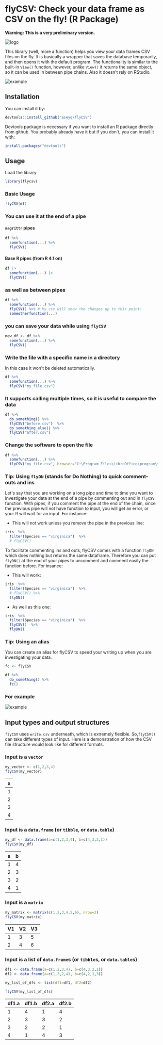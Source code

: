 # flyCSV: Check your data frame as CSV on the fly!  (R Package)
**Warning: This is a very preliminary version.**

![logo](https://raw.githubusercontent.com/aseyq/flyCSV/main/inst/images/logo.png)


This library (well, more a function) helps you view your data frames CSV files on the fly. It is basically a wrapper that saves the database temporarily, and then opens it with the default program. The functionality is similar to the built-in `View()` function, however, unlike `View()` it returns the same object, so it can be used in between pipe chains. Also it doesn't rely on RStudio.

![example](https://raw.githubusercontent.com/aseyq/flyCSV/main/inst/images/example.gif)


## Installation
You can install it by:

```r
devtools::install_github("aseyq/flyCSV")
```

Devtools package is necessary if you want to install an R package directly from github. You probably already have it but if you don't, you can install it with:

```r
install.packages("devtools")
```


## Usage
Load the library
```r
library(flycsv)
```

### Basic Usage
```r
flyCSV(df)
```

### You can use it at the end of a pipe
#### `magrittr` pipes
```r
df %>%
  somefunction(...) %>%
  flyCSV()
```  
  
#### Base R pipes (from R 4.1 on)
```r
df |>
  somefunction(...) |>
  flyCSV()
```
  
### as well as between pipes
```r
df %>%
  somefunction(...) %>%
  flyCSV() %>% # My csv will show the changes up to this point!
  someotherfunction(...)
```  


### you can save your data while using `flyCSV`
```r
new_df <- df %>%
  somefunction(...) %>%
  flyCSV() 
```  



### Write the file with a specific name in a directory
In this case it won't be deleted automatically.
```r
df %>%
  somefunction(...) %>%
  flyCSV("my_file.csv")
```

### It supports calling multiple times, so it is useful to compare the data
```r
df %>%
  do_something() %>%
  flyCSV("before.csv")  %>% 
  do_something_else() %>%    
  flyCSV("after.csv")
```

### Change the software to open the file
```r
df %>%
  somefunction(...) %>%
  flyCSV("my_file.csv", browser="C:\Program Files\LibreOffice\program\soffice.exe")
```

### Tip: Using `flyDN` (stands for Do Nothing) to quick comment-outs and ins
Let's say that you are working on a long pipe and time to time you want to investigate your 
data at the end of a pipe by commenting out and in `flyCSV` function. With pipes, if you
comment the pipe at the end of the chain, since the previous pipe will not have function to
input, you will get an error, or your R will wait for an input. For instance:

- This will not work unless you remove the pipe in the previous line:
```r
iris  %>% 
  filter(Species == "virginica")  %>% 
  # flyCSV()        
```

To facilitate commenting ins and outs, flyCSV comes with a function `flyDN` which does nothing but 
returns the same dataframe. Therefore you can put `flyDN()` at the end of your pipes to uncomment 
and comment easily the function before. For insance:

- This will work:
```r
iris  %>% 
  filter(Species == "virginica")  %>% 
  # flyCSV() %>%     
  flyDN() 
```

- As well as this one:
```r
iris  %>% 
  filter(Species == "virginica")  %>% 
  flyCSV()  %>% 
  flyDN() 
```


### Tip: Using an alias
You can create an alias for flyCSV to speed your writing up when you are investigating your data. 
```r
fc <- flyCSV

df %>%
  do_something() %>%
  fc() 
```

### For example
![example](https://raw.githubusercontent.com/aseyq/flyCSV/main/inst/images/twodf.png)


## Input types and output structures
`flyCSV` uses `write.csv` underneath, which is extremely flexible. So,`flyCSV()` can take different types of input. Here is a demonstration of how the CSV file structure would look like for different formats.

### Input is a `vector`
```r
my_vector <- c(1,2,3,4)
flyCSV(my_vector)
```

| x |
| - |
| 1 |
| 2 |
| 3 |
| 4 |

### Input is a `data.frame` (or `tibble`, or `data.table`)
```r
my_df <- data.frame(a=c(1,2,3,4), b=c(4,3,2,1))
flyCSV(my_df)
```

| a | b |
| - | - |
| 1 | 4 |
| 2 | 3 |
| 3 | 2 |
| 4 | 1 |

### Input is a `matrix`
```r
my_matrix <- matrix(c(1,2,3,4,5,6), nrow=2)
flyCSV(my_matrix)
```

| V1 | V2 | V3 |
| -- | -- | -- |
| 1  | 3  | 5  |
| 2  | 4  | 6  |


### Input is a list of `data.frame`s (or `tibble`s, or `data.table`s)
```r
df1 <- data.frame(a=c(1,2,3,4), b=c(4,3,2,1))
df2 <- data.frame(a=c(1,3,2,4), b=c(4,2,1,3))

my_list_of_dfs <- list(df1=df1, df2=df2)

flyCSV(my_list_of_dfs)
```


| df1.a | df1.b | df2.a | df2.b |
| ----- | ----- | ----- | ----- |
| 1     | 4     | 1     | 4     |
| 2     | 3     | 3     | 2     |
| 3     | 2     | 2     | 1     |
| 4     | 1     | 4     | 3     |
